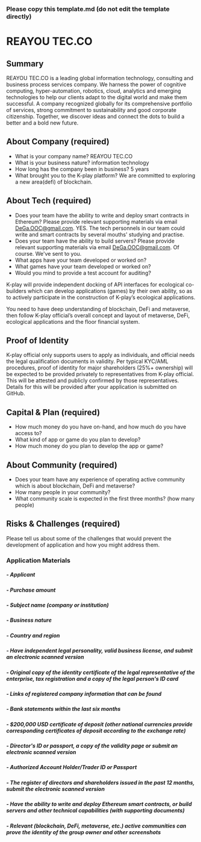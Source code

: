 ### Please copy this template.md (do not edit the template directly)
# REAYOU TEC.CO

## Summary
REAYOU TEC.CO is a leading global information technology, consulting and business process services company. We harness the power of cognitive computing, hyper-automation, robotics, cloud, analytics and emerging technologies to help our clients adapt to the digital world and make them successful. A company recognized globally for its comprehensive portfolio of services, strong commitment to sustainability and good corporate citizenship. Together, we discover ideas and connect the dots to build a better and a bold new future.

## About Company (required)
 - What is your company name? REAYOU TEC.CO
 - What is your business nature? information technology
 - How long has the company been in business? 5 years
 - What brought you to the K-play platform? We are committed to exploring a new area(defi) of blockchain.

## About Tech (required)

 - Does your team have the ability to write and deploy smart contracts in Ethereum? Please provide relevant supporting materials via email DeGa.OOC@gmail.com. YES. The tech personnels in our team could write and smart contracts by several mouths' studying and practise.
 - Does your team have the ability to build servers? Please provide relevant supporting materials via email DeGa.OOC@gmail.com. Of course. We've sent to you.
 - What apps have your team developed or worked on? 
 - What games have your team developed or worked on?
 - Would you mind to provide a test account for auditing?

K-play will provide independent docking of API interfaces for ecological co-builders which can develop applications (games) by their own ability, so as to actively participate in the construction of K-play’s ecological applications. 

You need to have deep understanding of blockchain, DeFi and metaverse, then follow K-play official’s overall concept and layout of metaverse, DeFi, ecological applications and the floor financial system.

## Proof of Identity
K-play official only supports users to apply as individuals, and official needs the legal qualification documents in validity. Per typical KYC/AML procedures, proof of identity for major shareholders (25%+ ownership) will be expected to be provided privately to representatives from K-play official. This will be attested and publicly confirmed by those representatives. Details for this will be provided after your application is submitted on GitHub.

## Capital & Plan (required)
 - How much money do you have on-hand, and how much do you have access to?
 - What kind of app or game do you plan to develop?
 - How much money do you plan to develop the app or game?

## About Community (required)
 - Does your team have any experience of operating active community which is about blockchain, DeFi and metaverse?
 - How many people in your community? 
 - What community scale is expected in the first three months? (how many people)

## Risks & Challenges (required)

Please tell us about some of the challenges that would prevent the development of application and how you might address them.

### Application Materials
##### - Applicant
##### - Purchase amount
##### - Subject name (company or institution)
##### - Business nature
##### - Country and region
##### - Have independent legal personality, valid business license, and submit an electronic  scanned version
##### - Original copy of the identity certificate of the legal representative of the enterprise, tax registration and a copy of the legal person's ID card
##### - Links of registered company information that can be found
##### - Bank statements within the last six months
##### - $200,000 USD certificate of deposit (other national currencies provide corresponding certificates of deposit according to the exchange rate)
##### - Director's ID or passport, a copy of the validity page or submit an electronic scanned version
##### - Authorized Account Holder/Trader ID or Passport 
##### - The register of directors and shareholders issued in the past 12 months, submit the electronic scanned version
##### - Have the ability to write and deploy Ethereum smart contracts, or build servers and other technical capabilities (with supporting documents)
##### - Relevant (blockchain, DeFi, metaverse, etc.) active communities can prove the identity of the group owner and other screenshots
 
